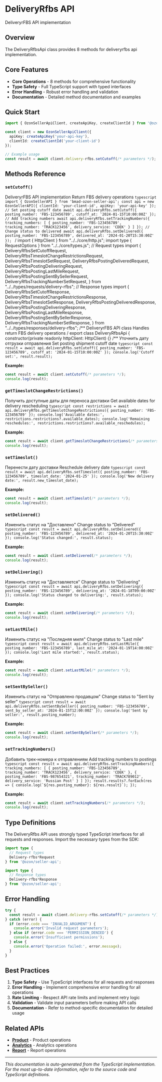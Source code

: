 # DeliveryRfbs API

DeliveryrFBS API implementation

## Overview

The DeliveryRfbsApi class provides 8 methods for deliveryrfbs api implementation.

## Core Features

- **Core Operations** - 8 methods for comprehensive functionality
- **Type Safety** - Full TypeScript support with typed interfaces
- **Error Handling** - Robust error handling and validation
- **Documentation** - Detailed method documentation and examples

## Quick Start

```typescript
import { OzonSellerApiClient, createApiKey, createClientId } from '@ozon/seller-api';

const client = new OzonSellerApiClient({
  apiKey: createApiKey('your-api-key'),
  clientId: createClientId('your-client-id')
});

// Example usage
const result = await client.delivery-rfbs.setCutoff(/* parameters */);
```

## Methods Reference

### `setCutoff()`

DeliveryrFBS API implementation Return FBS delivery operations ```typescript import { OzonSellerAPI } from 'bmad-ozon-seller-api'; const api = new OzonSellerAPI({ clientId: 'your-client-id', apiKey: 'your-api-key' }); // Set posting cutoff date await api.deliveryRfbs.setCutoff({ posting_number: 'FBS-123456789', cutoff_at: '2024-01-15T10:00:00Z' }); // Add tracking numbers await api.deliveryRfbs.setTrackingNumbers({ tracking_numbers: [ { posting_number: 'FBS-123456789', tracking_number: 'TRACK123456', delivery_service: 'CDEK' } ] }); // Change status to delivered await api.deliveryRfbs.setDelivered({ posting_number: 'FBS-123456789', delivered_at: '2024-01-20T15:30:00Z' }); ``` / import { HttpClient } from "../../core/http.js"; import type { RequestOptions } from "../../core/types.js"; // Request types import { DeliveryRfbsSetCutoffRequest, DeliveryRfbsTimeslotChangeRestrictionsRequest, DeliveryRfbsTimeslotSetRequest, DeliveryRfbsPostingDeliveredRequest, DeliveryRfbsPostingDeliveringRequest, DeliveryRfbsPostingLastMileRequest, DeliveryRfbsPostingSentBySellerRequest, DeliveryRfbsTrackingNumberSetRequest, } from "../../types/requests/delivery-rfbs"; // Response types import { DeliveryRfbsSetCutoffResponse, DeliveryRfbsTimeslotChangeRestrictionsResponse, DeliveryRfbsTimeslotSetResponse, DeliveryRfbsPostingDeliveredResponse, DeliveryRfbsPostingDeliveringResponse, DeliveryRfbsPostingLastMileResponse, DeliveryRfbsPostingSentBySellerResponse, DeliveryRfbsTrackingNumberSetResponse, } from "../../types/responses/delivery-rfbs"; /** DeliveryrFBS API class Handles return FBS delivery operations / export class DeliveryRfbsApi { constructor(private readonly httpClient: HttpClient) {} /** Уточнить дату отгрузки отправления Set posting shipment cutoff date ```typescript const result = await api.deliveryRfbs.setCutoff({ posting_number: 'FBS-123456789', cutoff_at: '2024-01-15T10:00:00Z' }); console.log('Cutoff set:', result.result); ```

**Example:**
```typescript
const result = await client.setCutoff(/* parameters */);
console.log(result);
```

### `getTimeslotChangeRestrictions()`

Получить доступные даты для переноса доставки Get available dates for delivery rescheduling ```typescript const restrictions = await api.deliveryRfbs.getTimeslotChangeRestrictions({ posting_number: 'FBS-123456789' }); console.log('Available dates:', restrictions.restrictions?.available_dates); console.log('Remaining reschedules:', restrictions.restrictions?.available_reschedules); ```

**Example:**
```typescript
const result = await client.getTimeslotChangeRestrictions(/* parameters */);
console.log(result);
```

### `setTimeslot()`

Перенести дату доставки Reschedule delivery date ```typescript const result = await api.deliveryRfbs.setTimeslot({ posting_number: 'FBS-123456789', timeslot_date: '2024-01-25' }); console.log('New delivery date:', result.new_timeslot_date); ```

**Example:**
```typescript
const result = await client.setTimeslot(/* parameters */);
console.log(result);
```

### `setDelivered()`

Изменить статус на "Доставлено" Change status to "Delivered" ```typescript const result = await api.deliveryRfbs.setDelivered({ posting_number: 'FBS-123456789', delivered_at: '2024-01-20T15:30:00Z' }); console.log('Status changed:', result.status); ```

**Example:**
```typescript
const result = await client.setDelivered(/* parameters */);
console.log(result);
```

### `setDelivering()`

Изменить статус на "Доставляется" Change status to "Delivering" ```typescript const result = await api.deliveryRfbs.setDelivering({ posting_number: 'FBS-123456789', delivering_at: '2024-01-18T09:00:00Z' }); console.log('Status changed to delivering:', result.status); ```

**Example:**
```typescript
const result = await client.setDelivering(/* parameters */);
console.log(result);
```

### `setLastMile()`

Изменить статус на "Последняя миля" Change status to "Last mile" ```typescript const result = await api.deliveryRfbs.setLastMile({ posting_number: 'FBS-123456789', last_mile_at: '2024-01-19T14:00:00Z' }); console.log('Last mile started:', result.status); ```

**Example:**
```typescript
const result = await client.setLastMile(/* parameters */);
console.log(result);
```

### `setSentBySeller()`

Изменить статус на "Отправлено продавцом" Change status to "Sent by seller" ```typescript const result = await api.deliveryRfbs.setSentBySeller({ posting_number: 'FBS-123456789', sent_by_seller_at: '2024-01-15T12:00:00Z' }); console.log('Sent by seller:', result.posting_number); ```

**Example:**
```typescript
const result = await client.setSentBySeller(/* parameters */);
console.log(result);
```

### `setTrackingNumbers()`

Добавить трек-номера к отправлениям Add tracking numbers to postings ```typescript const result = await api.deliveryRfbs.setTrackingNumbers({ tracking_numbers: [ { posting_number: 'FBS-123456789', tracking_number: 'TRACK123456', delivery_service: 'CDEK' }, { posting_number: 'FBS-987654321', tracking_number: 'TRACK789012', delivery_service: 'Russian Post' } ] }); result.results?.forEach(res => { console.log(`${res.posting_number}: ${res.result}`); }); ```

**Example:**
```typescript
const result = await client.setTrackingNumbers(/* parameters */);
console.log(result);
```

## Type Definitions

The DeliveryRfbs API uses strongly typed TypeScript interfaces for all requests and responses. Import the necessary types from the SDK:

```typescript
import type {
  // Request types
  Delivery-rfbs*Request
} from '@ozon/seller-api';

import type {
  // Response types  
  Delivery-rfbs*Response
} from '@ozon/seller-api';
```

## Error Handling

```typescript
try {
  const result = await client.delivery-rfbs.setCutoff(/* parameters */);
} catch (error) {
  if (error.code === 'INVALID_ARGUMENT') {
    console.error('Invalid request parameters');
  } else if (error.code === 'PERMISSION_DENIED') {
    console.error('Insufficient permissions');
  } else {
    console.error('Operation failed:', error.message);
  }
}
```

## Best Practices

1. **Type Safety** - Use TypeScript interfaces for all requests and responses
2. **Error Handling** - Implement comprehensive error handling for all operations
3. **Rate Limiting** - Respect API rate limits and implement retry logic
4. **Validation** - Validate input parameters before making API calls
5. **Documentation** - Refer to method-specific documentation for detailed usage

## Related APIs

- **[Product](./product.md)** - Product operations
- **[Analytics](./analytics.md)** - Analytics operations
- **[Report](./report.md)** - Report operations

---

*This documentation is auto-generated from the TypeScript implementation. For the most up-to-date information, refer to the source code and TypeScript definitions.*